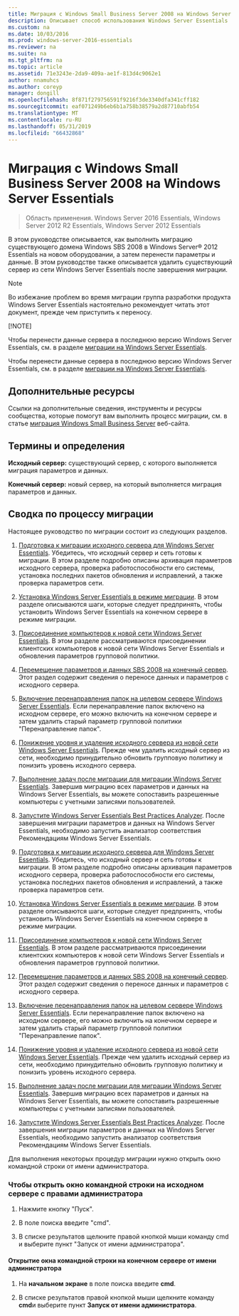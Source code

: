```yaml
---
title: Миграция с Windows Small Business Server 2008 на Windows Server Essentials
description: Описывает способ использования Windows Server Essentials
ms.custom: na
ms.date: 10/03/2016
ms.prod: windows-server-2016-essentials
ms.reviewer: na
ms.suite: na
ms.tgt_pltfrm: na
ms.topic: article
ms.assetid: 71e3243e-2da9-409a-ae1f-813d4c9062e1
author: nnamuhcs
ms.author: coreyp
manager: dongill
ms.openlocfilehash: 8f871f279756591f9216f3de3340dfa341cff182
ms.sourcegitcommit: eaf071249b6eb6b1a758b38579a2d87710abfb54
ms.translationtype: MT
ms.contentlocale: ru-RU
ms.lasthandoff: 05/31/2019
ms.locfileid: "66432868"
---
```

# <a name="migrate-windows-small-business-server-2008-to-windows-server-essentials"></a>Миграция с Windows Small Business Server 2008 на Windows Server Essentials

>Область применения. Windows Server 2016 Essentials, Windows Server 2012 R2 Essentials, Windows Server 2012 Essentials

В этом руководстве описывается, как выполнить миграцию существующего домена Windows SBS 2008 в Windows Server® 2012 Essentials на новом оборудовании, а затем перенести параметры и данные. В этом руководстве также описывается удалить существующий сервер из сети Windows Server Essentials после завершения миграции.  
  
> [!NOTE]
>  Во избежание проблем во время миграции группа разработки продукта Windows Server Essentials настоятельно рекомендует читать этот документ, прежде чем приступить к переносу.  
> 
> [!NOTE]
> 
>  Чтобы перенести данные сервера в последнюю версию Windows Server Essentials, см. в разделе [миграции на Windows Server Essentials](Migrate-from-Previous-Versions-to-Windows-Server-Essentials-or-Windows-Server-Essentials-Experience.md).  
> 
>  Чтобы перенести данные сервера в последнюю версию Windows Server Essentials, см. в разделе [миграции на Windows Server Essentials](../migrate/Migrate-from-Previous-Versions-to-Windows-Server-Essentials-or-Windows-Server-Essentials-Experience.md).  

  
## <a name="additional-resources"></a>Дополнительные ресурсы  
 Ссылки на дополнительные сведения, инструменты и ресурсы сообщества, которые помогут вам выполнить процесс миграции, см. в статье [миграция Windows Small Business Server](https://go.microsoft.com/fwlink/?LinkId=217520) веб-сайта.  
  
## <a name="terms-and-definitions"></a>Термины и определения  
 **Исходный сервер:** существующий сервер, с которого выполняется миграция параметров и данных.  
  
 **Конечный сервер:** новый сервер, на который выполняется миграция параметров и данных.  
  
## <a name="migration-process-summary"></a>Сводка по процессу миграции  
 Настоящее руководство по миграции состоит из следующих разделов.  
  

1.  [Подготовка к миграции исходного сервера для Windows Server Essentials](Prepare-your-Source-Server-for-Windows-Server-Essentials-migration.md).  Убедитесь, что исходный сервер и сеть готовы к миграции. В этом разделе подробно описаны архивация параметров исходного сервера, проверка работоспособности его системы, установка последних пакетов обновления и исправлений, а также проверка параметров сети.  
  
2.  [Установка Windows Server Essentials в режиме миграции](Install-Windows-Server-Essentials-in-migration-mode.md).  В этом разделе описываются шаги, которые следует предпринять, чтобы установить Windows Server Essentials на конечном сервере в режиме миграции.  
  
3.  [Присоединение компьютеров к новой сети Windows Server Essentials](Join-computers-to-the-new-Windows-Server-Essentials-network.md).  В этом разделе рассматриваются присоединении клиентских компьютеров к новой сети Windows Server Essentials и обновления параметров групповой политики.  
  
4.  [Перемещение параметров и данных SBS 2008 на конечный сервер](Move-Windows-SBS-2008-settings-and-data-to-the-Destination-Server-for-Windows-Server-Essentials-migration.md).  Этот раздел содержит сведения о переносе данных и параметров с исходного сервера.  
  
5.  [Включение перенаправления папок на целевом сервере Windows Server Essentials](Enable-folder-redirection-on-the-Windows-Server-Essentials-Destination-Server.md).  Если перенаправление папок включено на исходном сервере, его можно включить на конечном сервере и затем удалить старый параметр групповой политики "Перенаправление папок".  
  
6.  [Понижение уровня и удаление исходного сервера из новой сети Windows Server Essentials](Demote-and-remove-the-Source-Server-from-the-new-Windows-Server-Essentials-network.md).  Прежде чем удалить исходный сервер из сети, необходимо принудительно обновить групповую политику и понизить уровень исходного сервера.  
  
7.  [Выполнение задач после миграции для миграции Windows Server Essentials](Perform-post-migration-tasks-for-Windows-Server-Essentials-migration.md).  Завершив миграцию всех параметров и данных на Windows Server Essentials, вы можете сопоставить разрешенные компьютеры с учетными записями пользователей.  
  
8.  [Запустите Windows Server Essentials Best Practices Analyzer](Run-the-Windows-Server-Essentials-Best-Practices-Analyzer.md).  После завершения миграции параметров и данных на Windows Server Essentials, необходимо запустить анализатор соответствия Рекомендациям Windows Server Essentials.  

1.  [Подготовка к миграции исходного сервера для Windows Server Essentials](../migrate/Prepare-your-Source-Server-for-Windows-Server-Essentials-migration.md).  Убедитесь, что исходный сервер и сеть готовы к миграции. В этом разделе подробно описаны архивация параметров исходного сервера, проверка работоспособности его системы, установка последних пакетов обновления и исправлений, а также проверка параметров сети.  
  
2.  [Установка Windows Server Essentials в режиме миграции](../migrate/Install-Windows-Server-Essentials-in-migration-mode.md).  В этом разделе описываются шаги, которые следует предпринять, чтобы установить Windows Server Essentials на конечном сервере в режиме миграции.  
  
3.  [Присоединение компьютеров к новой сети Windows Server Essentials](../migrate/Join-computers-to-the-new-Windows-Server-Essentials-network.md).  В этом разделе рассматриваются присоединении клиентских компьютеров к новой сети Windows Server Essentials и обновления параметров групповой политики.  
  
4.  [Перемещение параметров и данных SBS 2008 на конечный сервер](../migrate/Move-Windows-SBS-2008-settings-and-data-to-the-Destination-Server-for-Windows-Server-Essentials-migration.md).  Этот раздел содержит сведения о переносе данных и параметров с исходного сервера.  
  
5.  [Включение перенаправления папок на целевом сервере Windows Server Essentials](../migrate/Enable-folder-redirection-on-the-Windows-Server-Essentials-Destination-Server.md).  Если перенаправление папок включено на исходном сервере, его можно включить на конечном сервере и затем удалить старый параметр групповой политики "Перенаправление папок".  
  
6.  [Понижение уровня и удаление исходного сервера из новой сети Windows Server Essentials](../migrate/Demote-and-remove-the-Source-Server-from-the-new-Windows-Server-Essentials-network.md).  Прежде чем удалить исходный сервер из сети, необходимо принудительно обновить групповую политику и понизить уровень исходного сервера.  
  
7.  [Выполнение задач после миграции для миграции Windows Server Essentials](../migrate/Perform-post-migration-tasks-for-Windows-Server-Essentials-migration.md).  Завершив миграцию всех параметров и данных на Windows Server Essentials, вы можете сопоставить разрешенные компьютеры с учетными записями пользователей.  
  
8.  [Запустите Windows Server Essentials Best Practices Analyzer](../migrate/Run-the-Windows-Server-Essentials-Best-Practices-Analyzer.md).  После завершения миграции параметров и данных на Windows Server Essentials, необходимо запустить анализатор соответствия Рекомендациям Windows Server Essentials.  

  
 Для выполнения некоторых процедур миграции нужно открыть окно командной строки от имени администратора.  
  
###  <a name="BKMK_OpenACommandPromptAsAdmin"></a> Чтобы открыть окно командной строки на исходном сервере с правами администратора  
  
1.  Нажмите кнопку "Пуск".  
  
2.  В поле поиска введите "cmd".  
  
3.  В списке результатов щелкните правой кнопкой мыши команду cmd и выберите пункт "Запуск от имени администратора".  
  
#### <a name="to-open-a-command-prompt-window-on-the-destination-server-as-an-administrator"></a>Открытие окна командной строки на конечном сервере от имени администратора  
  
1.  На **начальном экране** в поле поиска введите **cmd**.  
  
2.  В списке результатов правой кнопкой мыши щелкните команду **cmd**и выберите пункт **Запуск от имени администратора**.
